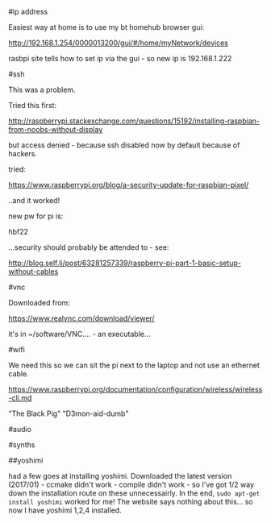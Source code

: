 
#ip address

Easiest way at home is to use my bt homehub browser gui: 

http://192.168.1.254/0000013200/gui/#/home/myNetwork/devices

rasbpi site tells how to set ip via the gui - so new ip is 192.168.1.222

#ssh

This was a problem. 

Tried this first:

http://raspberrypi.stackexchange.com/questions/15192/installing-raspbian-from-noobs-without-display

but access denied - because ssh disabled now by default because of hackers. 

tried:

https://www.raspberrypi.org/blog/a-security-update-for-raspbian-pixel/

..and it worked!

new pw for pi is:

hbf22

...security should probably be attended to - see: 

http://blog.self.li/post/63281257339/raspberry-pi-part-1-basic-setup-without-cables

#vnc

Downloaded from:

https://www.realvnc.com/download/viewer/

it's in ~/software/VNC.... - an executable...

#wifi

We need this so we can sit the pi next to the laptop and not use an ethernet cable. 

https://www.raspberrypi.org/documentation/configuration/wireless/wireless-cli.md

"The Black Pig" 
"D3mon-aid-dumb"

#audio





#synths

##yoshimi

had a few goes at installing yoshimi. Downloaded the latest version (2017/01) - ccmake didn't work - compile didn't work - so I've got 1/2 way down the installation route on these unnecessairly. In the end, `sudo apt-get install yoshimi` worked for me! The website says nothing about this... so now I have yoshimi 1,2,4 installed. 







